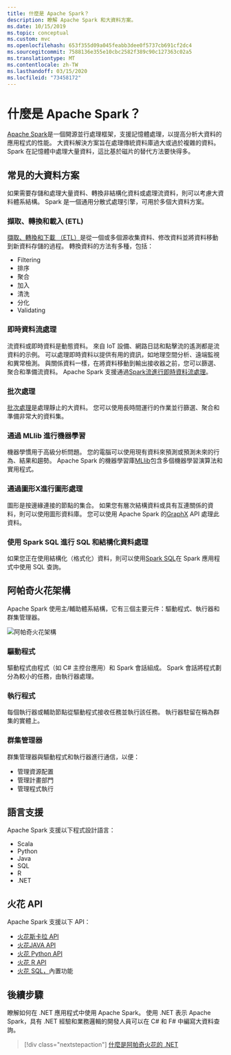 ```yaml
---
title: 什麼是 Apache Spark？
description: 瞭解 Apache Spark 和大資料方案。
ms.date: 10/15/2019
ms.topic: conceptual
ms.custom: mvc
ms.openlocfilehash: 653f355d09a045feabb3dee0f5737cb691cf2dc4
ms.sourcegitcommit: 7588136e355e10cbc2582f389c90c127363c02a5
ms.translationtype: MT
ms.contentlocale: zh-TW
ms.lasthandoff: 03/15/2020
ms.locfileid: "73458172"
---
```

# <a name="what-is-apache-spark"></a>什麼是 Apache Spark？

[Apache Spark](https://spark.apache.org/)是一個開源並行處理框架，支援記憶體處理，以提高分析大資料的應用程式的性能。 大資料解決方案旨在處理傳統資料庫過大或過於複雜的資料。 Spark 在記憶體中處理大量資料，這比基於磁片的替代方法要快得多。

## <a name="common-big-data-scenarios"></a>常見的大資料方案

如果需要存儲和處理大量資料、轉換非結構化資料或處理流資料，則可以考慮大資料體系結構。 Spark 是一個通用分散式處理引擎，可用於多個大資料方案。

### <a name="extract-transform-and-load-etl"></a>擷取、轉換和載入 (ETL)

[擷取、轉換和下載 （ETL）](/azure/architecture/data-guide/relational-data/etl)是從一個或多個源收集資料、修改資料並將資料移動到新資料存儲的過程。 轉換資料的方法有多種，包括：

* Filtering
* 排序
* 聚合
* 加入
* 清洗
* 分化
* Validating

### <a name="real-time-data-stream-processing"></a>即時資料流處理

流資料或即時資料是動態資料。 來自 IoT 設備、網路日誌和點擊流的遙測都是流資料的示例。 可以處理即時資料以提供有用的資訊，如地理空間分析、遠端監視和異常檢測。 與關係資料一樣，在將資料移動到輸出接收器之前，您可以篩選、聚合和準備流資料。 Apache Spark 支援通過[Spark](https://spark.apache.org/streaming/)[流進行即時資料流處理](/azure/architecture/data-guide/big-data/real-time-processing)。

### <a name="batch-processing"></a>批次處理

[批次處理](/azure/architecture/data-guide/big-data/batch-processing)是處理靜止的大資料。 您可以使用長時間運行的作業並行篩選、聚合和準備非常大的資料集。

### <a name="machine-learning-through-mllib"></a>通過 MLlib 進行機器學習

機器學慣用于高級分析問題。 您的電腦可以使用現有資料來預測或預測未來的行為、結果和趨勢。 Apache Spark 的機器學習庫[MLlib](https://spark.apache.org/mllib/)包含多個機器學習演算法和實用程式。

### <a name="graph-processing-through-graphx"></a>通過圖形X進行圖形處理

圖形是按邊緣連接的節點的集合。 如果您有層次結構資料或具有互連關係的資料，則可以使用圖形資料庫。 您可以使用 Apache Spark 的[GraphX](https://spark.apache.org/graphx/) API 處理此資料。

### <a name="sql-and-structured-data-processing-with-spark-sql"></a>使用 Spark SQL 進行 SQL 和結構化資料處理

如果您正在使用結構化（格式化）資料，則可以使用[Spark SQL](https://spark.apache.org/sql/)在 Spark 應用程式中使用 SQL 查詢。

## <a name="apache-spark-architecture"></a>阿帕奇火花架構

Apache Spark 使用主/輔助體系結構，它有三個主要元件：驅動程式、執行器和群集管理器。

![阿帕奇火花架構](media/spark-architecture.png)

### <a name="driver"></a>驅動程式

驅動程式由程式（如 C# 主控台應用）和 Spark 會話組成。 Spark 會話將程式劃分為較小的任務，由執行器處理。

### <a name="executors"></a>執行程式

每個執行器或輔助節點從驅動程式接收任務並執行該任務。 執行器駐留在稱為群集的實體上。

### <a name="cluster-manager"></a>群集管理器

群集管理器與驅動程式和執行器進行通信，以便：

* 管理資源配置
* 管理計畫部門
* 管理程式執行

## <a name="language-support"></a>語言支援

Apache Spark 支援以下程式設計語言：

* Scala
* Python
* Java
* SQL
* R
* .NET

## <a name="spark-apis"></a>火花 API

Apache Spark 支援以下 API：

* [火花斯卡拉 API](https://spark.apache.org/docs/2.2.0/api/scala/index.html)
* [火花JAVA API](https://spark.apache.org/docs/2.2.0/api/java/index.html)
* [火花 Python API](https://spark.apache.org/docs/2.2.0/api/python/index.html)
* [火花 R API](https://spark.apache.org/docs/2.2.0/api/R/index.html)
* [火花 SQL，](https://spark.apache.org/docs/latest/api/sql/index.html)內置功能

## <a name="next-steps"></a>後續步驟

瞭解如何在 .NET 應用程式中使用 Apache Spark。 使用 .NET 表示 Apache Spark，具有 .NET 經驗和業務邏輯的開發人員可以在 C# 和 F# 中編寫大資料查詢。
> [!div class="nextstepaction"]
> [什麼是阿帕奇火花的 .NET](what-is-apache-spark-dotnet.md)
